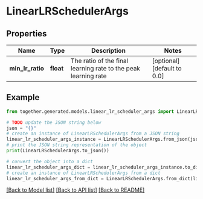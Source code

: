 # LinearLRSchedulerArgs


## Properties

Name | Type | Description | Notes
------------ | ------------- | ------------- | -------------
**min_lr_ratio** | **float** | The ratio of the final learning rate to the peak learning rate | [optional] [default to 0.0]

## Example

```python
from together.generated.models.linear_lr_scheduler_args import LinearLRSchedulerArgs

# TODO update the JSON string below
json = "{}"
# create an instance of LinearLRSchedulerArgs from a JSON string
linear_lr_scheduler_args_instance = LinearLRSchedulerArgs.from_json(json)
# print the JSON string representation of the object
print(LinearLRSchedulerArgs.to_json())

# convert the object into a dict
linear_lr_scheduler_args_dict = linear_lr_scheduler_args_instance.to_dict()
# create an instance of LinearLRSchedulerArgs from a dict
linear_lr_scheduler_args_from_dict = LinearLRSchedulerArgs.from_dict(linear_lr_scheduler_args_dict)
```
[[Back to Model list]](../README.md#documentation-for-models) [[Back to API list]](../README.md#documentation-for-api-endpoints) [[Back to README]](../README.md)
